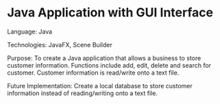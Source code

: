 # Java Application with GUI Interface

Language: Java

Technologies: JavaFX, Scene Builder

Purpose: To create a Java application that allows a business to store customer information. Functions include add, edit, delete and search for customer. Customer information is read/write onto a text file. 

Future Implementation: Create a local database to store customer information instead of reading/writing onto a text file.
